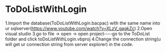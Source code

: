 # ToDoListWithLogin
1.Import the database(ToDoListWithLogin.bacpac) with the same name into ur sqlserver(https://www.youtube.com/watch?v=XLzV_gagkZc)
2.Open visual studio
3.go to file -> open -> open project----go to the ToDoList folder and click toDoListWithLogin.vbproj
4.Change the connection string(u will get ur connection string from server explorer) in the code.
